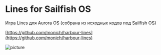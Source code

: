 Lines for Sailfish OS
===================

Игра Lines для Aurora OS (собрана из исходных кодов под Sailfish OS)

[https://github.com/monich/harbour-lines](https://github.com/monich/harbour-lines)

![picture](../data/harbour-lines.png)